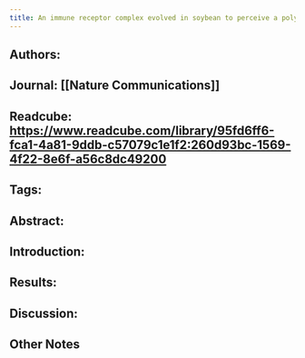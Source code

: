 ```yaml
---
title: An immune receptor complex evolved in soybean to perceive a polymorphic bacterial ﬂagellin
---
```


## **Authors**: 

## **Journal**: [[Nature Communications]]

## **Readcube**: https://www.readcube.com/library/95fd6ff6-fca1-4a81-9ddb-c57079c1e1f2:260d93bc-1569-4f22-8e6f-a56c8dc49200

## **Tags**:

## **Abstract**:

## **Introduction**:

## **Results**:

## **Discussion**:

## Other Notes

## 
